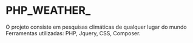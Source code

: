 # PHP_WEATHER_
O projeto consiste em pesquisas climáticas de qualquer lugar do mundo
Ferramentas utilizadas: PHP, Jquery, CSS, Composer.
 
